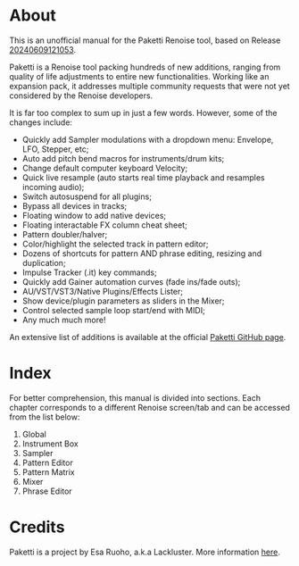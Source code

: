 # About
This is an unofficial manual for the Paketti Renoise tool, based on Release [20240609121053](https://github.com/esaruoho/org.lackluster.Paketti.xrnx/releases/tag/20240609121053).

Paketti is a Renoise tool packing hundreds of new additions, ranging from quality of life adjustments to entire new functionalities. Working like an expansion pack, it addresses multiple community requests that were not yet considered by the Renoise developers.

It is far too complex to sum up in just a few words. However, some of the changes include:

* Quickly add Sampler modulations with a dropdown menu: Envelope, LFO, Stepper, etc;
* Auto add pitch bend macros for instruments/drum kits;
* Change default computer keyboard Velocity;
* Quick live resample (auto starts real time playback and resamples incoming audio);
* Switch autosuspend for all plugins;
* Bypass all devices in tracks;
* Floating window to add native devices;
* Floating interactable FX column cheat sheet;
* Pattern doubler/halver;
* Color/highlight the selected track in pattern editor;
* Dozens of shortcuts for pattern AND phrase editing, resizing and duplication;
* Impulse Tracker (.it) key commands;
* Quickly add Gainer automation curves (fade ins/fade outs);
* AU/VST/VST3/Native Plugins/Effects Lister;
* Show device/plugin parameters as sliders in the Mixer;
* Control selected sample loop start/end with MIDI;
* Any much much more!

An extensive list of additions is available at the official [Paketti GitHub page](https://github.com/esaruoho/org.lackluster.Paketti.xrnx/).

# Index
For better comprehension, this manual is divided into sections. Each chapter corresponds to a different Renoise screen/tab and can be accessed from the list below:

1) Global
2) Instrument Box
3) Sampler
4) Pattern Editor
5) Pattern Matrix
6) Mixer
7) Phrase Editor

# Credits
Paketti is a project by Esa Ruoho, a.k.a Lackluster. More information [here](https://github.com/esaruoho/org.lackluster.Paketti.xrnx/blob/master/README.md#thanks).
